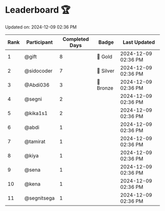 # Leaderboard 🏆

Updated on: 2024-12-09 02:36 PM

| Rank | Participant       | Completed Days | Badge      | Last Updated         |
|------|-------------------|----------------|------------|----------------------|
| 1    | @gift             | 8              | 🏅 Gold     | 2024-12-09 02:36 PM |
| 2    | @sidocoder        | 7              | 🥈 Silver   | 2024-12-09 02:36 PM |
| 3    | @Abdi036          | 3              | 🥉 Bronze   | 2024-12-09 02:36 PM |
| 4    | @segni            | 2              |            | 2024-12-09 02:36 PM |
| 5    | @kika1s1          | 2              |            | 2024-12-09 02:36 PM |
| 6    | @abdi             | 1              |            | 2024-12-09 02:36 PM |
| 7    | @tamirat          | 1              |            | 2024-12-09 02:36 PM |
| 8    | @kiya             | 1              |            | 2024-12-09 02:36 PM |
| 9    | @sena             | 1              |            | 2024-12-09 02:36 PM |
| 10   | @kena             | 1              |            | 2024-12-09 02:36 PM |
| 11   | @segnitsega       | 1              |            | 2024-12-09 02:36 PM |
